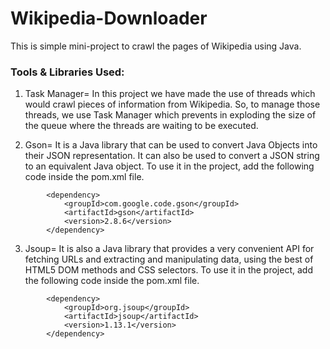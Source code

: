 # Wikipedia-Downloader

This is simple mini-project to crawl the pages of Wikipedia using Java.

### Tools & Libraries Used:
1. Task Manager= In this project we have made the use of threads which would crawl pieces of information from Wikipedia. So, to manage those threads, we use Task Manager which prevents in exploding the size of the queue where the threads are waiting to be executed.

2. Gson= It is a Java library that can be used to convert Java Objects into their JSON representation. It can also be used to convert a JSON string to an equivalent Java object. To use it in the project, add the following code inside the pom.xml file.

```
        <dependency>
            <groupId>com.google.code.gson</groupId>
            <artifactId>gson</artifactId>
            <version>2.8.6</version>
        </dependency>
```

3. Jsoup= It is also a Java library that provides a very convenient API for fetching URLs and extracting and manipulating data, using the best of HTML5 DOM methods and CSS selectors. To use it in the project, add the following code inside the pom.xml file.

```
        <dependency>
            <groupId>org.jsoup</groupId>
            <artifactId>jsoup</artifactId>
            <version>1.13.1</version>
        </dependency>
```
        
